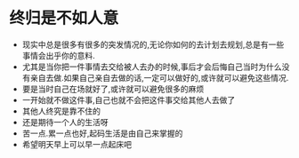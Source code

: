 # 终归是不如人意

- 现实中总是很多有很多的突发情况的,无论你如何的去计划去规划,总是有一些事情会出乎你的意料.
- 尤其是当你把一件事情去交给被人去办的时候,事后才会后悔自己当时为什么没有亲自去做.如果自己亲自去做的话,一定可以做好的,或许就可以避免这些情况.
- 要是当时自己在场就好了,或许就可以避免很多的麻烦
- 一开始就不做这件事,自己也就不会把这件事交给其他人去做了
- 其他人终究是靠不住的
- 还是期待一个人的生活呀
- 苦一点.累一点也好,起码生活是由自己来掌握的
- 希望明天早上可以早一点起床吧
